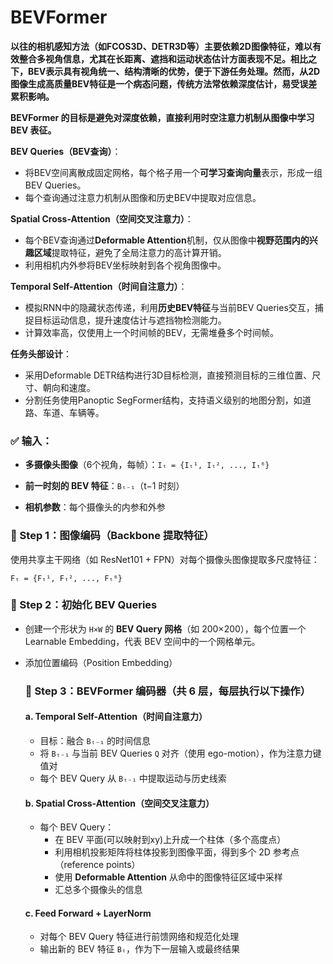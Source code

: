 # BEVFormer



**以往的相机感知方法（如FCOS3D、DETR3D等）主要依赖2D图像特征，难以有效整合多视角信息，尤其在长距离、遮挡和运动状态估计方面表现不足。相比之下，BEV表示具有视角统一、结构清晰的优势，便于下游任务处理。然而，从2D图像生成高质量BEV特征是一个病态问题，传统方法常依赖深度估计，易受误差累积影响。**

**BEVFormer 的目标是避免对深度依赖，直接利用时空注意力机制从图像中学习 BEV 表征。**



**BEV Queries（BEV查询）**：

- 将BEV空间离散成固定网格，每个格子用一个**可学习查询向量**表示，形成一组BEV Queries。
- 每个查询通过注意力机制从图像和历史BEV中提取对应信息。

**Spatial Cross-Attention（空间交叉注意力）**：

- 每个BEV查询通过**Deformable Attention**机制，仅从图像中**视野范围内的兴趣区域**提取特征，避免了全局注意力的高计算开销。
- 利用相机内外参将BEV坐标映射到各个视角图像中。

**Temporal Self-Attention（时间自注意力）**：

- 模拟RNN中的隐藏状态传递，利用**历史BEV特征**与当前BEV Queries交互，捕捉目标运动信息，提升速度估计与遮挡物检测能力。
- 计算效率高，仅使用上一个时间帧的BEV，无需堆叠多个时间帧。

**任务头部设计**：

- 采用Deformable DETR结构进行3D目标检测，直接预测目标的三维位置、尺寸、朝向和速度。
- 分割任务使用Panoptic SegFormer结构，支持语义级别的地图分割，如道路、车道、车辆等。



### ✅ 输入：

- **多摄像头图像**（6个视角，每帧）：`Iₜ = {Iₜ¹, Iₜ², ..., Iₜ⁶}`

- **前一时刻的 BEV 特征**：`Bₜ₋₁`（t−1 时刻）

- **相机参数**：每个摄像头的内参和外参

  

### 🧱 Step 1：图像编码（Backbone 提取特征）

使用共享主干网络（如 ResNet101 + FPN）对每个摄像头图像提取多尺度特征：

```
Fₜ = {Fₜ¹, Fₜ², ..., Fₜ⁶}
```



### 🧩 Step 2：初始化 BEV Queries

- 创建一个形状为 `H×W` 的 **BEV Query 网格**（如 200×200），每个位置一个 Learnable Embedding，代表 BEV 空间中的一个网格单元。

- 添加位置编码（Position Embedding）

  ###  🔁 Step 3：BEVFormer 编码器（共 6 层，每层执行以下操作）

  #### a. **Temporal Self-Attention（时间自注意力）**

  - 目标：融合 `Bₜ₋₁` 的时间信息
  - 将 `Bₜ₋₁` 与当前 BEV Queries `Q` 对齐（使用 ego-motion），作为注意力键值对
  - 每个 BEV Query 从 `Bₜ₋₁` 中提取运动与历史线索

  #### b. **Spatial Cross-Attention（空间交叉注意力）**

  - 每个 BEV Query：
    - 在 BEV 平面(可以映射到xy)上升成一个柱体（多个高度点）
    - 利用相机投影矩阵将柱体投影到图像平面，得到多个 2D 参考点（reference points）
    - 使用 **Deformable Attention** 从命中的图像特征区域中采样
    - 汇总多个摄像头的信息

  #### c. **Feed Forward + LayerNorm**

  - 对每个 BEV Query 特征进行前馈网络和规范化处理
  - 输出新的 BEV 特征 `Bₜ`，作为下一层输入或最终结果
